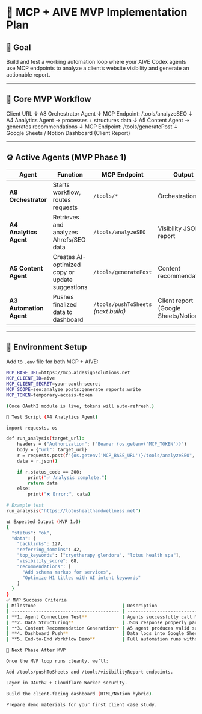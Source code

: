 # 🧠 MCP + AIVE MVP Implementation Plan

## 🎯 Goal
Build and test a working automation loop where your AIVE Codex agents use MCP endpoints to analyze a client’s website visibility and generate an actionable report.

---

## 🧩 Core MVP Workflow

Client URL
↓
A8 Orchestrator Agent
↓
MCP Endpoint: /tools/analyzeSEO
↓
A4 Analytics Agent → processes + structures data
↓
A5 Content Agent → generates recommendations
↓
MCP Endpoint: /tools/generatePost
↓
Google Sheets / Notion Dashboard (Client Report)

---

## ⚙️ Active Agents (MVP Phase 1)

| Agent | Function | MCP Endpoint | Output |
|--------|-----------|--------------|--------|
| **A8 Orchestrator** | Starts workflow, routes requests | `/tools/*` | Orchestration log |
| **A4 Analytics Agent** | Retrieves and analyzes Ahrefs/SEO data | `/tools/analyzeSEO` | Visibility JSON report |
| **A5 Content Agent** | Creates AI-optimized copy or update suggestions | `/tools/generatePost` | Content recommendations |
| **A3 Automation Agent** | Pushes finalized data to dashboard | `/tools/pushToSheets` *(next build)* | Client report (Google Sheets/Notion) |

---

## 🧰 Environment Setup

Add to `.env` file for both MCP + AIVE:

```bash
MCP_BASE_URL=https://mcp.aidesignsolutions.net
MCP_CLIENT_ID=aive
MCP_CLIENT_SECRET=your-oauth-secret
MCP_SCOPE=seo:analyze posts:generate reports:write
MCP_TOKEN=temporary-access-token

(Once OAuth2 module is live, tokens will auto-refresh.)

🧪 Test Script (A4 Analytics Agent)

import requests, os

def run_analysis(target_url):
    headers = {"Authorization": f"Bearer {os.getenv('MCP_TOKEN')}"}
    body = {"url": target_url}
    r = requests.post(f"{os.getenv('MCP_BASE_URL')}/tools/analyzeSEO", json=body, headers=headers)
    data = r.json()

    if r.status_code == 200:
        print("✅ Analysis complete.")
        return data
    else:
        print("❌ Error:", data)

# Example test
run_analysis("https://lotushealthandwellness.net")

📊 Expected Output (MVP 1.0)
{
  "status": "ok",
  "data": {
    "backlinks": 127,
    "referring_domains": 42,
    "top_keywords": ["cryotherapy glendora", "lotus health spa"],
    "visibility_score": 68,
    "recommendations": [
      "Add schema markup for services",
      "Optimize H1 titles with AI intent keywords"
    ]
  }
}
✅ MVP Success Criteria
| Milestone                                | Description                                      | Status |
| ---------------------------------------- | ------------------------------------------------ | ------ |
| **1. Agent Connection Test**             | Agents successfully call MCP `/tools/analyzeSEO` | ☐      |
| **2. Data Structuring**                  | JSON response properly parsed and formatted      | ☐      |
| **3. Content Recommendation Generation** | A5 agent produces valid suggestions              | ☐      |
| **4. Dashboard Push**                    | Data logs into Google Sheets or Notion           | ☐      |
| **5. End-to-End Workflow Demo**          | Full automation runs without manual input        | ☐      |

🚀 Next Phase After MVP

Once the MVP loop runs cleanly, we’ll:

Add /tools/pushToSheets and /tools/visibilityReport endpoints.

Layer in OAuth2 + Cloudflare Worker security.

Build the client-facing dashboard (HTML/Notion hybrid).

Prepare demo materials for your first client case study.